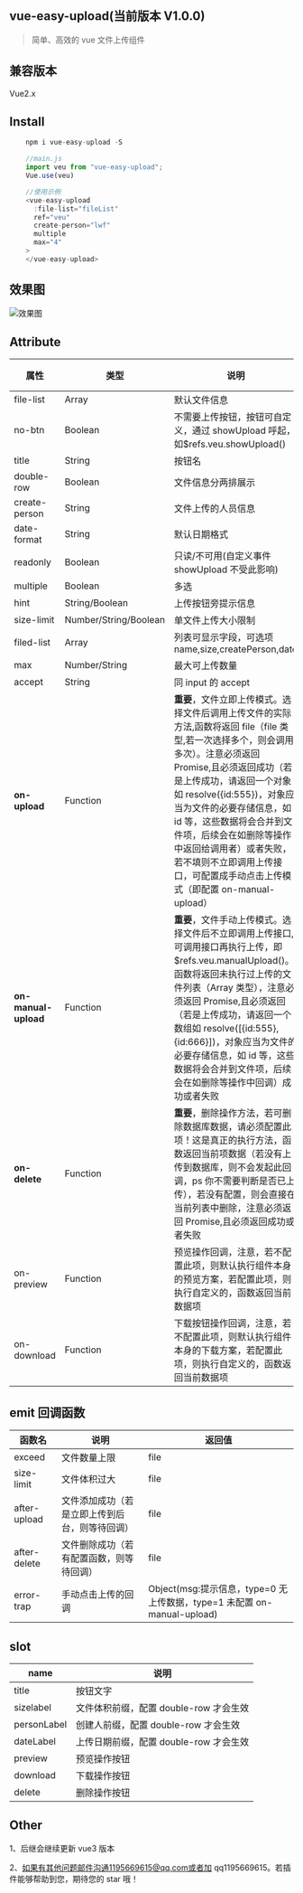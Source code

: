 ## vue-easy-upload(当前版本 V1.0.0)

> 简单、高效的 vue 文件上传组件

## 兼容版本

Vue2.x

## Install

```javascript
	npm i vue-easy-upload -S

	//main.js
	import veu from "vue-easy-upload";
	Vue.use(veu)

	//使用示例
	<vue-easy-upload
      :file-list="fileList"
      ref="veu"
      create-person="lwf"
      multiple
      max="4"
    >
    </vue-easy-upload>
```
## 效果图

![效果图](./dist/demo.jpg)

## Attribute

| 属性                 | 类型                  | 说明                                                                                                                                                                                                                                                                                                                                                                                                           | 默认                                  | 是否必传 |
| -------------------- | --------------------- | -------------------------------------------------------------------------------------------------------------------------------------------------------------------------------------------------------------------------------------------------------------------------------------------------------------------------------------------------------------------------------------------------------------- | ------------------------------------- | -------- |
| file-list            | Array                 | 默认文件信息                                                                                                                                                                                                                                                                                                                                                                                                   | []                                    | false    |
| no-btn               | Boolean               | 不需要上传按钮，按钮可自定义，通过 showUpload 呼起，如$refs.veu.showUpload()                                                                                                                                                                                                                                                                                                                                   | false                                 | false    |
| title                | String                | 按钮名                                                                                                                                                                                                                                                                                                                                                                                                         | 添加附件                              | false    |
| double-row           | Boolean               | 文件信息分两排展示                                                                                                                                                                                                                                                                                                                                                                                             | false                                 | false    |
| create-person        | String                | 文件上传的人员信息                                                                                                                                                                                                                                                                                                                                                                                             | ""                                    | false    |
| date-format          | String                | 默认日期格式                                                                                                                                                                                                                                                                                                                                                                                                   | YYYY.MM.DD                            | false    |
| readonly             | Boolean               | 只读/不可用(自定义事件 showUpload 不受此影响)                                                                                                                                                                                                                                                                                                                                                                  | false                                 | false    |
| multiple             | Boolean               | 多选                                                                                                                                                                                                                                                                                                                                                                                                           | false                                 | false    |
| hint                 | String/Boolean        | 上传按钮旁提示信息                                                                                                                                                                                                                                                                                                                                                                                             | (不超过 50M)                          | false    |
| size-limit           | Number/String/Boolean | 单文件上传大小限制                                                                                                                                                                                                                                                                                                                                                                                             | 50 _ 1024 _ 1024                      | false    |
| filed-list           | Array                 | 列表可显示字段，可选项 name,size,createPerson,date                                                                                                                                                                                                                                                                                                                                                             | ["name","size","createPerson","date"] | false    |
| max                  | Number/String         | 最大可上传数量                                                                                                                                                                                                                                                                                                                                                                                                 | 1995                                  | false    |
| accept               | String                | 同 input 的 accept                                                                                                                                                                                                                                                                                                                                                                                             | ""                                    | false    |
| **on-upload**        | Function              | **重要**，文件立即上传模式。选择文件后调用上传文件的实际方法,函数将返回 file（file 类型,若一次选择多个，则会调用多次）。注意必须返回 Promise,且必须返回成功（若是上传成功，请返回一个对象如 resolve({id:555})，对象应当为文件的必要存储信息，如 id 等，这些数据将会合并到文件项，后续会在如删除等操作中返回给调用者）或者失败，若不填则不立即调用上传接口，可配置成手动点击上传模式（即配置 on-manual-upload） | 无                                    | false    |
| **on-manual-upload** | Function              | **重要**，文件手动上传模式。选择文件后不立即调用上传接口,可调用接口再执行上传，即$refs.veu.manualUpload()。函数将返回未执行过上传的文件列表（Array 类型），注意必须返回 Promise,且必须返回（若是上传成功，请返回一个数组如 resolve([{id:555},{id:666}])，对象应当为文件的必要存储信息，如 id 等，这些数据将会合并到文件项，后续会在如删除等操作中回调）成功或者失败                                            |
| **on-delete**        | Function              | **重要**，删除操作方法，若可删除数据库数据，请必须配置此项！这是真正的执行方法，函数返回当前项数据（若没有上传到数据库，则不会发起此回调，ps 你不需要判断是否已上传），若没有配置，则会直接在当前列表中删除，注意必须返回 Promise,且必须返回成功或者失败                                                                                                                                                       | 无                                    | false    |
| on-preview           | Function              | 预览操作回调，注意，若不配置此项，则默认执行组件本身的预览方案，若配置此项，则执行自定义的，函数返回当前数据项                                                                                                                                                                                                                                                                                                 | 无                                    | false    |
| on-download          | Function              | 下载按钮操作回调，注意，若不配置此项，则默认执行组件本身的下载方案，若配置此项，则执行自定义的，函数返回当前数据项                                                                                                                                                                                                                                                                                             | 无                                    | false    |

## emit 回调函数

| 函数名       | 说明                                           | 返回值                                                                  |
| ------------ | ---------------------------------------------- | ----------------------------------------------------------------------- |
| exceed       | 文件数量上限                                   | file                                                                    |
| size-limit   | 文件体积过大                                   | file                                                                    |
| after-upload | 文件添加成功（若是立即上传到后台，则等待回调） | file                                                                    |
| after-delete | 文件删除成功（若有配置函数，则等待回调）       | file                                                                    |
| error-trap   | 手动点击上传的回调                             | Object(msg:提示信息，type=0 无上传数据，type=1 未配置 on-manual-upload) |

## slot

| name        | 说明                                   |
| ----------- | -------------------------------------- |
| title       | 按钮文字                               |
| sizelabel   | 文件体积前缀，配置 double-row 才会生效 |
| personLabel | 创建人前缀，配置 double-row 才会生效   |
| dateLabel   | 上传日期前缀，配置 double-row 才会生效 |
| preview     | 预览操作按钮                           |
| download    | 下载操作按钮                           |
| delete      | 删除操作按钮                           |

## Other

1、后继会继续更新 vue3 版本

2、如果有其他问题邮件沟通1195669615@qq.com或者加 qq1195669615。若插件能够帮助到您，期待您的 star 哦！